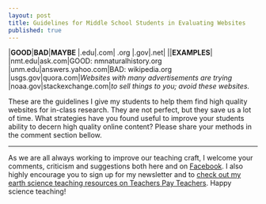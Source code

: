 ```yaml
---
layout: post
title: Guidelines for Middle School Students in Evaluating Websites
published: true
---
```


|**GOOD**|**BAD**|**MAYBE**
|.edu|.com| .org
|.gov|.net|
||**EXAMPLES**|
|nmt.edu|ask.com|GOOD: nmnaturalhistory.org
|unm.edu|answers.yahoo.com|BAD: wikipedia.org
|usgs.gov|quora.com|*Websites with many advertisements are trying*
|noaa.gov|stackexchange.com|*to sell things to you; avoid these websites.*


These are the guidelines I give my students to help them find high quality websites for in-class research. They are not perfect, but they save us a lot of time. What strategies have you found useful to improve your students ability to decern high quality online content? Please share your methods in the comment section bellow. 

---

As we are all always working to improve our teaching craft, I welcome your comments, criticism and suggestions both here and on [Facebook](https://www.facebook.com/MSEarthScience). I also highly encourage you to sign up for my newsletter and to [check out my earth science teaching resources on Teachers Pay Teachers](https://www.teacherspayteachers.com/Store/Middle-School-Earth-Science). Happy science teaching!
